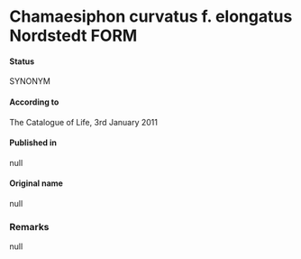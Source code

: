 Chamaesiphon curvatus f. elongatus Nordstedt FORM
=======

#### Status
SYNONYM

#### According to
The Catalogue of Life, 3rd January 2011

#### Published in
null

#### Original name
null

### Remarks
null